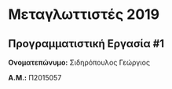 # Μεταγλωττιστές 2019
## Προγραμματιστική Εργασία #1

**Ονοματεπώνυμο:** Σιδηρόπουλος Γεώργιος

**Α.Μ.:** Π2015057


